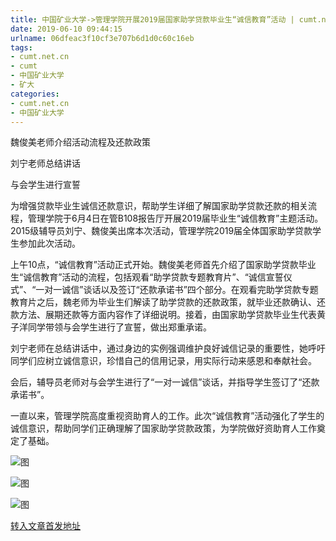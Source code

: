 ```yaml
---
title: 中国矿业大学->管理学院开展2019届国家助学贷款毕业生“诚信教育”活动 | cumt.net.cn
date: 2019-06-10 09:44:15
urlname: 06dfeac3f10cf3e707b6d1d0c60c16eb
tags: 
- cumt.net.cn
- cumt
- 中国矿业大学
- 矿大
categories:
- cumt.net.cn
- 中国矿业大学
---
```



魏俊美老师介绍活动流程及还款政策

刘宁老师总结讲话

与会学生进行宣誓

为增强贷款毕业生诚信还款意识，帮助学生详细了解国家助学贷款还款的相关流程，管理学院于6月4日在管B108报告厅开展2019届毕业生“诚信教育”主题活动。2015级辅导员刘宁、魏俊美出席本次活动，管理学院2019届全体国家助学贷款学生参加此次活动。

上午10点，“诚信教育”活动正式开始。魏俊美老师首先介绍了国家助学贷款毕业生“诚信教育”活动的流程，包括观看“助学贷款专题教育片”、“诚信宣誓仪式”、“一对一诚信”谈话以及签订“还款承诺书”四个部分。在观看完助学贷款专题教育片之后，魏老师为毕业生们解读了助学贷款的还款政策，就毕业还款确认、还款方法、展期还款等方面内容作了详细说明。接着，由国家助学贷款毕业生代表黄子洋同学带领与会学生进行了宣誓，做出郑重承诺。

刘宁老师在总结讲话中，通过身边的实例强调维护良好诚信记录的重要性，她呼吁同学们应树立诚信意识，珍惜自己的信用记录，用实际行动来感恩和奉献社会。

会后，辅导员老师对与会学生进行了“一对一诚信”谈话，并指导学生签订了“还款承诺书”。

一直以来，管理学院高度重视资助育人的工作。此次“诚信教育”活动强化了学生的诚信意识，帮助同学们正确理解了国家助学贷款政策，为学院做好资助育人工作奠定了基础。



![图](http://xwzx.cumt.edu.cn/_upload/article/images/15/f2/f7084d5d429b853e46b3574e2d79/081de861-d5f3-4012-94a8-4f1a9023ab1e.jpg)

![图](http://xwzx.cumt.edu.cn/_upload/article/images/15/f2/f7084d5d429b853e46b3574e2d79/bcae4ffb-93cf-4b50-b640-9068ff32dced.jpg)

![图](http://xwzx.cumt.edu.cn/_upload/article/images/15/f2/f7084d5d429b853e46b3574e2d79/785e7d75-da8c-498d-9dc2-27cbd4158a72.jpg)

[转入文章首发地址](http://xwzx.cumt.edu.cn/10/ab/c523a528555/page.htm)